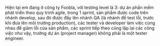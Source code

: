 Hiện tại em đang ở công ty Foobla, với testing level là 3: dự án phần mềm phát triển theo quy trình agile, trong 1 sprint, sản phẩm được code trên nhánh develop, sau đó được đấy lên nhánh QA (là nhánh để test lỗi, trước khi đưa lên môi trường production), các tester và developer làm việc cùng nhau để giảm lỗi của sản phẩm, các sprint tiếp theo cũng lặp lại các công việc như vậy, trưởng dự án (project manager) không phải là một tester engineer.